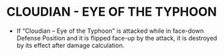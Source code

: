 
# CLOUDIAN - EYE OF THE TYPHOON

*   If “Cloudian – Eye of the Typhoon” is attacked while in face-down Defense Position and it is flipped face-up by the attack, it is destroyed by its effect after damage calculation.

  